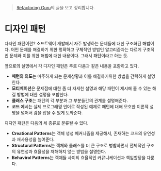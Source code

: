 > [Refactoring Guru](https://refactoring.guru/)의 글을 보고 정리합니다.

# 디자인 패턴

다자인 패턴이란? 소프트웨어 개발에서 자주 발생하는 문제들에 대한 구조화된 해법이다. 어떤 문제를 해결하기 위한 명확하고 구체적인 방법인 알고리즘과는 다르게 구조적인 문제와 이를 위한 해법에 대한 내용이다. 그래서 패턴이라고 하는 듯.

앞으로의 설명에서 각 디자인 패턴은 주로 다음과 같은 내용을 포함하고 있다.

- **패턴의 의도**는 마주하게 되는 문제상황과 이를 해결하기위한 방법을 간략하게 설명한다.
- **모티베이션**은 문제점에 대한 좀 더 자세한 설명과 해당 패턴이 제시해 줄 수 있는 해결 방법에 대한 설명을 포함한다.
- **클래스 구조**는 패턴의 각 부분과 그 부분들간의 관계를 설명해준다.
- **코드 예시**는 실제 프로그래밍 언어로 작성된 예제로 패턴에 대해 모호한 이론적 설명을 넘어서 감을 잡을 수 있게 도와준다.

디자인 패턴은 다음의 세 종류로 분류될 수 있다.

- **Creational Patterns**는 객체 생성 메커니즘을 제공해서, 존재하는 코드의 유연성과 재사용성을 높여준다.
- **Structural Patterns**는 객체와 클래스를 더 큰 구조로 병합하면서 전체적인 구조의 유연성과 효율성을 저해하지 않는 방법을 설명한다.
- **Behavirol Patterns**는 객체들 사이의 효율적인 커뮤니케이션과 책임할당을 다룬다.
